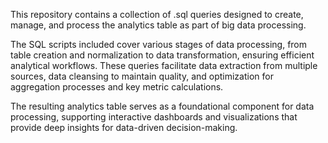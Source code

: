 This repository contains a collection of .sql queries designed to create, manage, and process the analytics table as part of big data processing.

The SQL scripts included cover various stages of data processing, from table creation and normalization to data transformation, ensuring efficient analytical workflows. These queries facilitate data extraction from multiple sources, data cleansing to maintain quality, and optimization for aggregation processes and key metric calculations.

The resulting analytics table serves as a foundational component for data processing, supporting interactive dashboards and visualizations that provide deep insights for data-driven decision-making.
